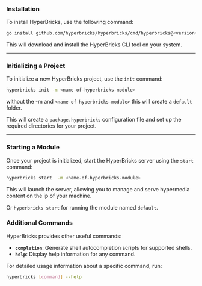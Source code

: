 ### Installation

To install HyperBricks, use the following command:

```bash
go install github.com/hyperbricks/hyperbricks/cmd/hyperbricks@<version>
```

This will download and install the HyperBricks CLI tool on your system.

---

### Initializing a Project

To initialize a new HyperBricks project, use the `init` command:

```bash
hyperbricks init -m <name-of-hyperbricks-module>
```

without the -m and ```<name-of-hyperbricks-module>``` this will create a ```default``` folder.


This will create a `package.hyperbricks` configuration file and set up the required directories for your project.

---

### Starting a Module

Once your project is initialized, start the HyperBricks server using the `start` command:

```bash
hyperbricks start  -m <name-of-hyperbricks-module>
```
This will launch the server, allowing you to manage and serve hypermedia content on the ip of your machine.

Or ```hyperbricks start``` for running the module named ```default```.

### Additional Commands

HyperBricks provides other useful commands:

- **`completion`**: Generate shell autocompletion scripts for supported shells.
- **`help`**: Display help information for any command.

For detailed usage information about a specific command, run:

```bash
hyperbricks [command] --help
```